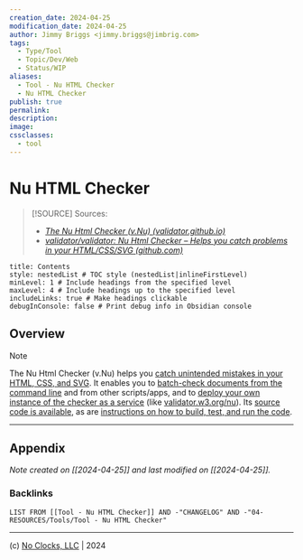 ```yaml
---
creation_date: 2024-04-25
modification_date: 2024-04-25
author: Jimmy Briggs <jimmy.briggs@jimbrig.com>
tags:
  - Type/Tool
  - Topic/Dev/Web
  - Status/WIP
aliases:
  - Tool - Nu HTML Checker
  - Nu HTML Checker
publish: true
permalink:
description:
image:
cssclasses:
  - tool
---
```



# Nu HTML Checker

> [!SOURCE] Sources:
> - *[The Nu Html Checker (v.Nu) (validator.github.io)](https://validator.github.io/validator/)*
> - *[validator/validator: Nu Html Checker – Helps you catch problems in your HTML/CSS/SVG (github.com)](https://github.com/validator/validator)*

```table-of-contents
title: Contents 
style: nestedList # TOC style (nestedList|inlineFirstLevel)
minLevel: 1 # Include headings from the specified level
maxLevel: 4 # Include headings up to the specified level
includeLinks: true # Make headings clickable
debugInConsole: false # Print debug info in Obsidian console
```

## Overview

> [!NOTE]
> The Nu Html Checker (v.Nu) helps you [catch unintended mistakes in your HTML, CSS, and SVG](https://validator.w3.org/nu/about.html#why-validate). It enables you to [batch-check documents from the command line](https://validator.github.io/validator/#usage) and from other scripts/apps, and to [deploy your own instance of the checker as a service](https://validator.github.io/validator/#standalone) (like [validator.w3.org/nu](https://validator.w3.org/nu/)). Its [source code is available](https://github.com/validator/validator), as are [instructions on how to build, test, and run the code](https://validator.github.io/validator/#build-instructions).

***

## Appendix

*Note created on [[2024-04-25]] and last modified on [[2024-04-25]].*

### Backlinks

```dataview
LIST FROM [[Tool - Nu HTML Checker]] AND -"CHANGELOG" AND -"04-RESOURCES/Tools/Tool - Nu HTML Checker"
```

***

(c) [No Clocks, LLC](https://github.com/noclocks) | 2024